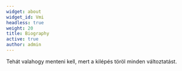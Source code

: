 ```yaml
---
widget: about
widget_id: Vmi
headless: true
weight: 20
title: Biography
active: true
author: admin
---
```

Tehát valahogy menteni kell, mert a kilépés töröl minden változtatást.